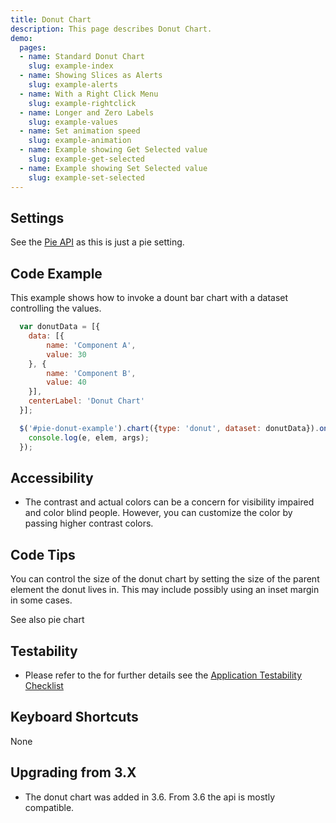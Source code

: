 ```yaml
---
title: Donut Chart
description: This page describes Donut Chart.
demo:
  pages:
  - name: Standard Donut Chart
    slug: example-index
  - name: Showing Slices as Alerts
    slug: example-alerts
  - name: With a Right Click Menu
    slug: example-rightclick
  - name: Longer and Zero Labels
    slug: example-values
  - name: Set animation speed
    slug: example-animation
  - name: Example showing Get Selected value
    slug: example-get-selected
  - name: Example showing Set Selected value
    slug: example-set-selected
---
```


## Settings

See the [Pie API]( ../components/pie) as this is just a pie setting.

## Code Example

This example shows how to invoke a dount bar chart with a dataset controlling the values.

```javascript
  var donutData = [{
    data: [{
        name: 'Component A',
        value: 30
    }, {
        name: 'Component B',
        value: 40
    }],
    centerLabel: 'Donut Chart'
  }];

  $('#pie-donut-example').chart({type: 'donut', dataset: donutData}).on('selected', function (e, elem, args) {
    console.log(e, elem, args);
  });
```

## Accessibility

- The contrast and actual colors can be a concern for visibility impaired and color blind people. However, you can customize the color by passing higher contrast colors.

## Code Tips

You can control the size of the donut chart by setting the size of the parent element the donut lives in.
This may include possibly using an inset margin in some cases.

See also pie chart

## Testability

- Please refer to the for further details see the [Application Testability Checklist](https://design.infor.com/resources/application-testability-checklist)

## Keyboard Shortcuts

None

## Upgrading from 3.X

- The donut chart was added in 3.6. From 3.6 the api is mostly compatible.
